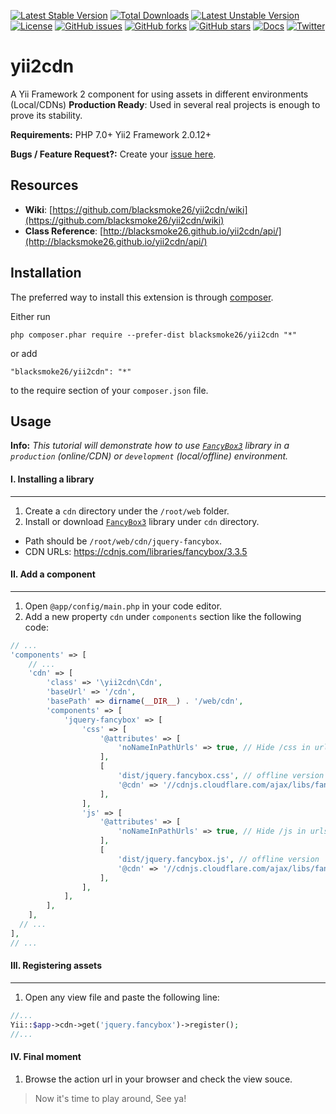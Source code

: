[![Latest Stable Version](https://poser.pugx.org/blacksmoke26/yii2cdn/v/stable)](https://packagist.org/packages/blacksmoke26/yii2cdn) [![Total Downloads](https://poser.pugx.org/blacksmoke26/yii2cdn/downloads)](https://packagist.org/packages/blacksmoke26/yii2cdn) [![Latest Unstable Version](https://poser.pugx.org/blacksmoke26/yii2cdn/v/unstable)](https://packagist.org/packages/blacksmoke26/yii2cdn) [![License](https://poser.pugx.org/blacksmoke26/yii2cdn/license)](https://packagist.org/packages/blacksmoke26/yii2cdn)
[![GitHub issues](https://img.shields.io/github/issues/blacksmoke26/yii2cdn.svg)](https://github.com/blacksmoke26/yii2cdn/issues)
[![GitHub forks](https://img.shields.io/github/forks/blacksmoke26/yii2cdn.svg)](https://github.com/blacksmoke26/yii2cdn/network)
[![GitHub stars](https://img.shields.io/github/stars/blacksmoke26/yii2cdn.svg)](https://github.com/blacksmoke26/yii2cdn/stargazers)
[![Docs](https://img.shields.io/badge/docs-15%25-yellow.svg)](https://github.com/blacksmoke26/yii2cdn/wiki)
[![Twitter](https://img.shields.io/twitter/url/https/github.com/blacksmoke26/yii2cdn.svg?style=social)](https://twitter.com/intent/tweet?text=Yii2cdn+extension:&url=https://github.com/blacksmoke26/yii2cdn)

# yii2cdn

A Yii Framework 2 component for using assets in different environments (Local/CDNs)
**Production Ready**: Used in several real projects is enough to prove its stability.

**Requirements:**
PHP 7.0+
Yii2 Framework 2.0.12+

**Bugs / Feature Request?:** Create your [issue here](https://github.com/blacksmoke26/yii2cdn/issues).

## Resources

* **Wiki**: [https://github.com/blacksmoke26/yii2cdn/wiki](https://github.com/blacksmoke26/yii2cdn/wiki)
* **Class Reference**: [http://blacksmoke26.github.io/yii2cdn/api/](http://blacksmoke26.github.io/yii2cdn/api/)

## Installation

The preferred way to install this extension is through [composer](http://getcomposer.org/download/).

Either run

```
php composer.phar require --prefer-dist blacksmoke26/yii2cdn "*"
```

or add

```
"blacksmoke26/yii2cdn": "*"
```

to the require section of your `composer.json` file.


## Usage

**Info:** *This tutorial will demonstrate how to use [`FancyBox3`](http://fancyapps.com/fancybox/3/) library in a <code>production</code> (online/CDN) or <code>development</code> (local/offline) environment.*

#### I. Installing a library
--------------------------
1. Create a <code>cdn</code> directory under the `/root/web` folder.
2. Install or download [`FancyBox3`](http://fancyapps.com/fancybox/3/) library under <code>cdn</code> directory.
  * Path should be `/root/web/cdn/jquery-fancybox`.
  * CDN URLs: https://cdnjs.com/libraries/fancybox/3.3.5

#### II. Add a component
---------------------
1. Open `@app/config/main.php` in your code editor.
2. Add a new property `cdn` under `components` section like the following code:

```php
// ...
'components' => [
	// ...
	'cdn' => [
		'class' => '\yii2cdn\Cdn',
		'baseUrl' => '/cdn',
		'basePath' => dirname(__DIR__) . '/web/cdn',
		'components' => [
        	'jquery-fancybox' => [
                'css' => [
                    '@attributes' => [
                        'noNameInPathUrls' => true, // Hide /css in urls
                    ],
                    [
                        'dist/jquery.fancybox.css', // offline version
                        '@cdn' => '//cdnjs.cloudflare.com/ajax/libs/fancybox/3.3.5/jquery.fancybox.min.css', // online version
                    ],
                ],
                'js' => [
                    '@attributes' => [
                        'noNameInPathUrls' => true, // Hide /js in urls
                    ],
                    [
                        'dist/jquery.fancybox.js', // offline version
                        '@cdn' => '//cdnjs.cloudflare.com/ajax/libs/fancybox/3.3.5/jquery.fancybox.min.js', // online version
                    ],
                ],
            ],
		],
	],
  // ...
],
// ...
```

#### III. Registering assets
-------------------
1. Open any view file and paste the following line:

```php
//...
Yii::$app->cdn->get('jquery.fancybox')->register();
//...
```

#### IV. Final moment
1. Browse the action url in your browser and check the view souce.

> Now it's time to play around, See ya!
